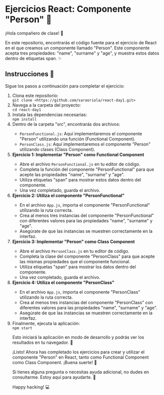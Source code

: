 <h1>Ejercicios React: Componente "Person" 🚀</h1>

<p>¡Hola compañero de clase! 👋</p>

<p>En este repositorio, encontrarás el código fuente para el ejercicio de React en el que creamos un componente llamado "Person". Este componente acepta tres propiedades: "name", "surname" y "age", y muestra estos datos dentro de etiquetas span. ✨</p>

<h2>Instrucciones 📝</h2>

<p>Sigue los pasos a continuación para completar el ejercicio:</p>

<ol>
  <li>Clona este repositorio:</li>
  <code>git clone &lt;https://github.com/saraoriola/react-day1.git&gt;</code>

  <li>Navega a la carpeta del proyecto:</li>
  <code>cd react-day1</code>

  <li>Instala las dependencias necesarias:</li>
  <code>npm install</code>

  <li>Dentro de la carpeta "src", encontrarás dos archivos:</li>
  <ul>
    <li><code>PersonFunctional.js</code>: Aquí implementaremos el componente "Person" utilizando una función (Functional Component).</li>
    <li><code>PersonClass.js</code>: Aquí implementaremos el componente "Person" utilizando clases (Class Component).</li>
  </ul>

  <li><strong>Ejercicio 1: Implementar "Person" como Functional Component</strong></li>
  <ul>
    <li>Abre el archivo <code>PersonFunctional.js</code> en tu editor de código.</li>
    <li>Completa la función del componente "PersonFunctional" para que acepte las propiedades "name", "surname" y "age".</li>
    <li>Utiliza etiquetas "span" para mostrar estos datos dentro del componente.</li>
    <li>Una vez completado, guarda el archivo.</li>
  </ul>

  <li><strong>Ejercicio 2: Utiliza el componente "PersonFunctional"</strong></li>
  <ul>
    <li>En el archivo <code>App.js</code>, importa el componente "PersonFunctional" utilizando la ruta correcta.</li>
    <li>Crea al menos tres instancias del componente "PersonFunctional" con diferentes valores para las propiedades "name", "surname" y "age".</li>
    <li>Asegúrate de que las instancias se muestren correctamente en la interfaz.</li>
  </ul>

  <li><strong>Ejercicio 3: Implementar "Person" como Class Component</strong></li>
  <ul>
    <li>Abre el archivo <code>PersonClass.js</code> en tu editor de código.</li>
    <li>Completa la clase del componente "PersonClass" para que acepte las mismas propiedades que el componente funcional.</li>
    <li>Utiliza etiquetas "span" para mostrar los datos dentro del componente.</li>
    <li>Una vez completado, guarda el archivo.</li>
  </ul>

  <li><strong>Ejercicio 4: Utiliza el componente "PersonClass"</strong></li>
  <ul>
    <li>En el archivo <code>App.js</code>, importa el componente "PersonClass" utilizando la ruta correcta.</li>
    <li>Crea al menos tres instancias del componente "PersonClass" con diferentes valores para las propiedades "name", "surname" y "age".</li>
    <li>Asegúrate de que las instancias se muestren correctamente en la interfaz.</li>
  </ul>

  <li>Finalmente, ejecuta la aplicación:</li>
  <code>npm start</code>

  <p>Esto iniciará la aplicación en modo de desarrollo y podrás ver los resultados en tu navegador. 🎉</p>

  <p>¡Listo! Ahora has completado los ejercicios para crear y utilizar el componente "Person" en React, tanto como Functional Component como Class Component. ¡Buena suerte! 🌟</p>

  <p>Si tienes alguna pregunta o necesitas ayuda adicional, no dudes en consultarme. Estoy aquí para ayudarte. 💬</p>

  <p>Happy hacking! 💻</p>

</ol>
